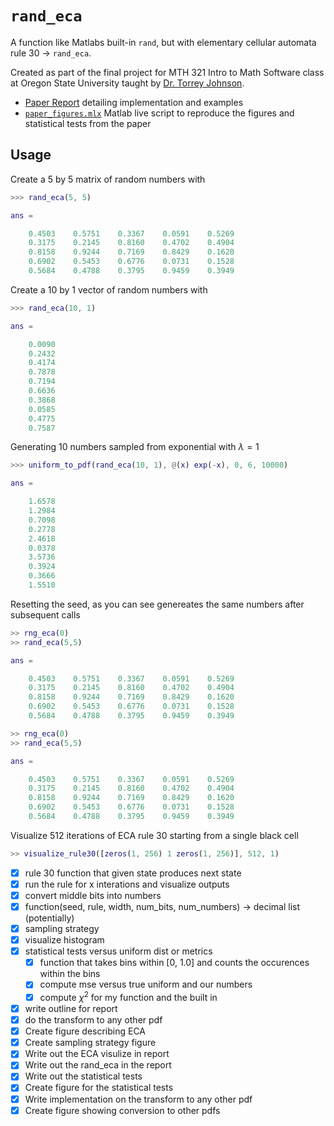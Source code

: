 # `rand_eca`
A function like Matlabs built-in `rand`, but with elementary cellular automata rule 30 -> `rand_eca`. 

Created as part of the final project for MTH 321 Intro to Math Software class at Oregon State University taught by [Dr. Torrey Johnson](https://math.oregonstate.edu/directory/torrey-a-johnson).

- [Paper Report](https://xnought.github.io/files/rand_eca.pdf) detailing implementation and examples
- [`paper_figures.mlx`](./paper_figures.mlx) Matlab live script to reproduce the figures and statistical tests from the paper

## Usage

Create a 5 by 5 matrix of random numbers with

```matlab
>>> rand_eca(5, 5)

ans =

    0.4503    0.5751    0.3367    0.0591    0.5269
    0.3175    0.2145    0.8160    0.4702    0.4904
    0.8158    0.9244    0.7169    0.8429    0.1620
    0.6902    0.5453    0.6776    0.0731    0.1528
    0.5684    0.4788    0.3795    0.9459    0.3949
```

Create a 10 by 1 vector of random numbers with

```matlab
>>> rand_eca(10, 1)

ans =

    0.0090
    0.2432
    0.4174
    0.7878
    0.7194
    0.6636
    0.3868
    0.0585
    0.4775
    0.7587
```

Generating 10 numbers sampled from exponential with $\lambda=1$

```matlab
>>> uniform_to_pdf(rand_eca(10, 1), @(x) exp(-x), 0, 6, 10000)

ans =

    1.6578
    1.2984
    0.7098
    0.2778
    2.4618
    0.0378
    3.5736
    0.3924
    0.3666
    1.5510
```

Resetting the seed, as you can see genereates the same numbers after subsequent calls

```matlab
>> rng_eca(0)
>> rand_eca(5,5)

ans =

    0.4503    0.5751    0.3367    0.0591    0.5269
    0.3175    0.2145    0.8160    0.4702    0.4904
    0.8158    0.9244    0.7169    0.8429    0.1620
    0.6902    0.5453    0.6776    0.0731    0.1528
    0.5684    0.4788    0.3795    0.9459    0.3949

>> rng_eca(0)
>> rand_eca(5,5)

ans =

    0.4503    0.5751    0.3367    0.0591    0.5269
    0.3175    0.2145    0.8160    0.4702    0.4904
    0.8158    0.9244    0.7169    0.8429    0.1620
    0.6902    0.5453    0.6776    0.0731    0.1528
    0.5684    0.4788    0.3795    0.9459    0.3949
```

Visualize 512 iterations of ECA rule 30 starting from a single black cell

```matlab
>> visualize_rule30([zeros(1, 256) 1 zeros(1, 256)], 512, 1)
```

- [x] rule 30 function that given state produces next state
- [x] run the rule for x interations and visualize outputs
- [x] convert middle bits into numbers
- [x] function(seed, rule, width, num_bits, num_numbers) -> decimal list (potentially)
- [x] sampling strategy
- [x] visualize histogram
- [x] statistical tests versus uniform dist or metrics
	- [x] function that takes bins within [0, 1.0] and counts the occurences within the bins
	- [x] compute mse versus true uniform and our numbers
	- [x] compute $\chi^2$ for my function and the built in
- [x] write outline for report
- [x] do the transform to any other pdf
- [x] Create figure describing ECA
- [x] Create sampling strategy figure
- [x] Write out the ECA visulize in report
- [x] Write out the rand\_eca in the report 
- [x] Write out the statistical tests
- [x] Create figure for the statistical tests
- [x] Write implementation on the transform to any other pdf
- [x] Create figure showing conversion to other pdfs
